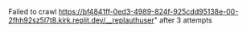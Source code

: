 Failed to crawl https://bf4841ff-0ed3-4989-824f-925cdd95138e-00-2fhh92sz5l7t8.kirk.replit.dev/__replauthuser" after 3 attempts